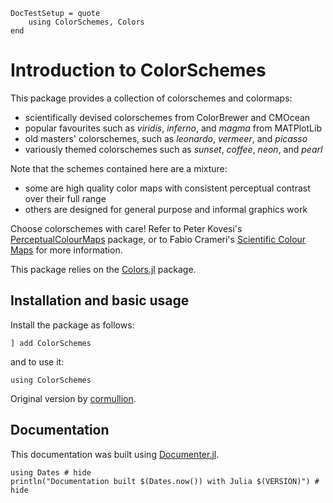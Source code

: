 ```@meta
DocTestSetup = quote
    using ColorSchemes, Colors
end
```

# Introduction to ColorSchemes

This package provides a collection of colorschemes and colormaps:

- scientifically devised colorschemes from ColorBrewer and CMOcean
- popular favourites such as _viridis_, _inferno_, and _magma_ from MATPlotLib
- old masters' colorschemes, such as _leonardo_, _vermeer_, and _picasso_
- variously themed colorschemes such as _sunset_, _coffee_, _neon_, and _pearl_

Note that the schemes contained here are a mixture:

- some are high quality color maps with consistent perceptual contrast over their full range
- others are designed for general purpose and informal graphics work

Choose colorschemes with care! Refer to Peter Kovesi's [PerceptualColourMaps](https://github.com/peterkovesi/PerceptualColourMaps.jl) package, or to Fabio Crameri's [Scientific Colour Maps](http://www.fabiocrameri.ch/colourmaps.php) for more information.


This package relies on the [Colors.jl](https://github.com/JuliaGraphics/Colors.jl) package.

## Installation and basic usage

Install the package as follows:

```
] add ColorSchemes
```

and to use it:

```
using ColorSchemes
```

Original version by [cormullion](https://github.com/cormullion).

## Documentation

This documentation was built using [Documenter.jl](https://github.com/JuliaDocs).

```@example
using Dates # hide
println("Documentation built $(Dates.now()) with Julia $(VERSION)") # hide
```
